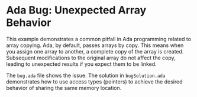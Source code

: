 # Ada Bug: Unexpected Array Behavior
This example demonstrates a common pitfall in Ada programming related to array copying.  Ada, by default, passes arrays by copy. This means when you assign one array to another, a complete copy of the array is created. Subsequent modifications to the original array do not affect the copy, leading to unexpected results if you expect them to be linked.

The `bug.ada` file shows the issue.  The solution in `bugSolution.ada` demonstrates how to use access types (pointers) to achieve the desired behavior of sharing the same memory location.